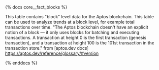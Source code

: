 {% docs core__fact_blocks %}

This table contains "block" level data for the Aptos blockchain. This table can be used to analyze trends at a block level, for example total transactions over time.
"The Aptos blockchain doesn't have an explicit notion of a block — it only uses blocks for batching and executing transactions.
A transaction at height 0 is the first transaction (genesis transaction), and a transaction at height 100 is the 101st transaction in the transaction store."
from [aptos.dev docs] https://aptos.dev/reference/glossary/#version

{% enddocs %}

